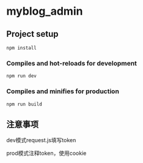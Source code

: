 # myblog_admin

## Project setup
```
npm install
```

### Compiles and hot-reloads for development
```
npm run dev
```

### Compiles and minifies for production
```
npm run build
```
## 注意事项
dev模式request.js填写token

prod模式注释token，使用cookie
